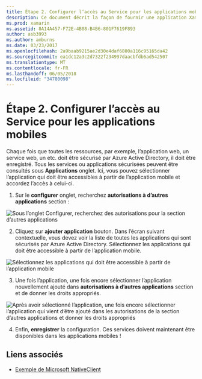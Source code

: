 ```yaml
---
title: Étape 2. Configurer l’accès au Service pour les applications mobiles
description: Ce document décrit la façon de fournir une application Xamarin avec l’accès à une application Azure sécurisée par Azure Active Directory.
ms.prod: xamarin
ms.assetid: 8A14A457-F72E-4B08-B4B6-801F7619F893
author: asb3993
ms.author: amburns
ms.date: 03/23/2017
ms.openlocfilehash: 2a9baab9215ae2d30e4daf6800a116c95165da42
ms.sourcegitcommit: ea1dc12a3c2d7322f234997daacbfdb6ad542507
ms.translationtype: MT
ms.contentlocale: fr-FR
ms.lasthandoff: 06/05/2018
ms.locfileid: "34780098"
---
```

# <a name="step-2-configure-service-access-for-mobile-application"></a>Étape 2. Configurer l’accès au Service pour les applications mobiles

Chaque fois que toutes les ressources, par exemple, l’application web, un service web, un etc. doit être sécurisé par Azure Active Directory, il doit être enregistré. Tous les services ou applications sécurisées peuvent être consultés sous **Applications** onglet. Ici, vous pouvez sélectionner l’application qui doit être accessibles à partir de l’application mobile et accordez l’accès à celui-ci.

1. Sur le **configurer** onglet, recherchez **autorisations à d’autres applications** section :

  ![](configure-images/2.1-configure.png "Sous l’onglet Configurer, recherchez des autorisations pour la section d’autres applications")

2.  Cliquez sur **ajouter application** bouton. Dans l’écran suivant contextuelle, vous devez voir la liste de toutes les applications qui sont sécurisés par Azure Active Directory. Sélectionnez les applications qui doit être accessible à partir de l’application mobile.

  ![](configure-images/2.2-add-application.png "Sélectionnez les applications qui doit être accessible à partir de l’application mobile")

3. Une fois l’application, une fois encore sélectionner l’application nouvellement ajouté dans **autorisations à d’autres applications** section et de donner les droits appropriés.

  ![](configure-images/2.3-permissions.png "Après avoir sélectionné l’application, une fois encore sélectionner l’application qui vient d’être ajouté dans les autorisations de la section d’autres applications et donner les droits appropriés")

4. Enfin, **enregistrer** la configuration. Ces services doivent maintenant être disponibles dans les applications mobiles !



## <a name="related-links"></a>Liens associés

- [Exemple de Microsoft NativeClient](https://github.com/AzureADSamples/NativeClient-MultiTarget-DotNet)

